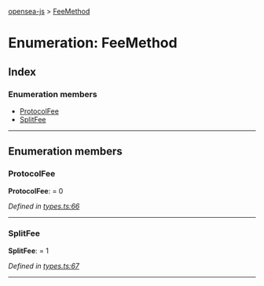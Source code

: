[opensea-js](../README.md) > [FeeMethod](../enums/feemethod.md)

# Enumeration: FeeMethod

## Index

### Enumeration members

* [ProtocolFee](feemethod.md#protocolfee)
* [SplitFee](feemethod.md#splitfee)

---

## Enumeration members

<a id="protocolfee"></a>

###  ProtocolFee

**ProtocolFee**:  = 0

*Defined in [types.ts:66](https://github.com/ProjectOpenSea/opensea-js/blob/57ea692/src/types.ts#L66)*

___
<a id="splitfee"></a>

###  SplitFee

**SplitFee**:  = 1

*Defined in [types.ts:67](https://github.com/ProjectOpenSea/opensea-js/blob/57ea692/src/types.ts#L67)*

___

